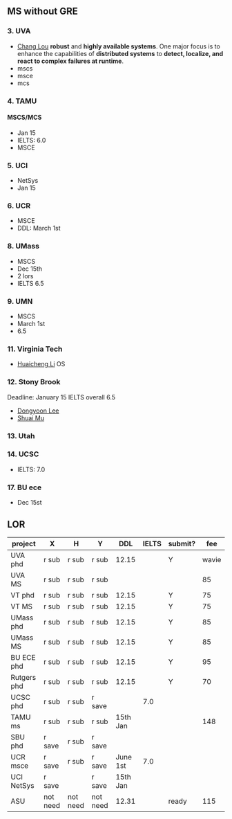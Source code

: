 ## MS without GRE
### 3. UVA
- [Chang Lou](https://changlousys.github.io/about/) **robust** and **highly available systems**. One major focus is to enhance the capabilities of **distributed systems** to **detect, localize, and react to complex failures at runtime**.
- mscs
- msce
- mcs
### 4. TAMU 
#### MSCS/MCS
- Jan 15
- IELTS: 6.0
- MSCE
### 5. UCI
- NetSys
- Jan 15
### 6. UCR
- MSCE
- DDL: March 1st
### 8. UMass
- MSCS
- Dec 15th
- 2 lors
- IELTS 6.5
### 9. UMN
- MSCS
- March 1st
- 6.5
### 11. Virginia Tech
- [Huaicheng Li](https://huaicheng.github.io/) OS
### 12. Stony Brook
Deadline: January 15
IELTS overall 6.5
- [Dongyoon Lee](https://www3.cs.stonybrook.edu/~dongyoon/students.html)
- [Shuai Mu](mpaxos.com)
### 13. Utah
### 14. UCSC
- IELTS: 7.0
### 17. BU ece
- Dec 15st

## LOR
|project|X|H|Y|DDL|IELTS|submit?|fee|
|---|---|---|---|---|---|---|---|
|UVA phd|r sub|r sub|r sub|12.15||Y|wavie|
|UVA MS|r sub|r sub|r sub||||85|
|VT phd|r sub|r sub|r sub|12.15||Y|75|
|VT MS|r sub|r sub|r sub|12.15||Y|75|
|UMass phd|r sub|r sub|r sub|12.15||Y|85|
|UMass MS|r sub|r sub|r sub|12.15||Y|85|
|BU ECE phd|r sub|r sub|r sub|12.15||Y|95|
|Rutgers phd|r sub|r sub|r sub|12.15||Y|70|
|UCSC phd|r sub|r sub|r save||7.0|
|TAMU ms|r sub|r sub|r sub|15th Jan|||148|
|SBU phd|r save|r sub|r save||
|UCR msce|r save|r sub|r save|June 1st|7.0|
|UCI NetSys|r save||r save|15th Jan||||
|ASU|not need|not need|not need|12.31||ready|115|


